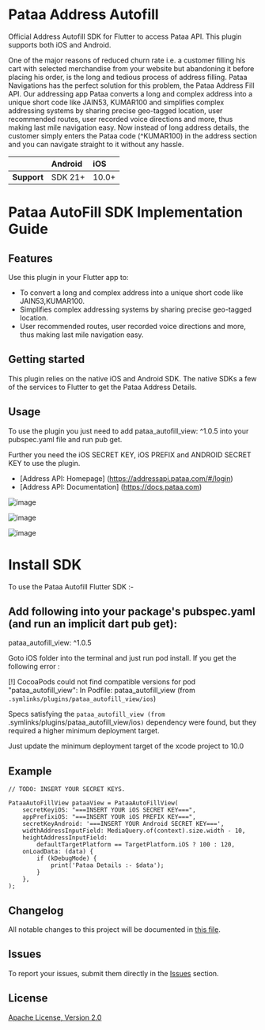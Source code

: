 # Pataa Address Autofill

Official Address Autofill SDK for Flutter to access Pataa API. This plugin supports both iOS and Android.

One of the major reasons of reduced churn rate i.e. a customer filling his cart with selected merchandise from your website but abandoning it before placing his order, is the long and tedious process of address filling. Pataa Navigations has the perfect solution for this problem, the Pataa Address Fill API. Our addressing app Pataa converts a long and complex address into a unique short code like JAIN53, KUMAR100 and simplifies complex addressing systems by sharing precise geo-tagged location, user recommended routes, user recorded voice directions and more, thus making last mile navigation easy. Now instead of long address details, the customer simply enters the Pataa code (^KUMAR100) in the address section and you can navigate straight to it without any hassle.

|               | Android   | iOS    |
| :-------------| :---------| :------|
| **Support**   | SDK 21+   | 10.0+  |

# Pataa AutoFill SDK Implementation Guide

## Features

Use this plugin in your Flutter app to:

* To convert a long and complex address into a unique short code like JAIN53,KUMAR100.
* Simplifies complex addressing systems by sharing precise geo-tagged location.
* User recommended routes, user recorded voice directions and more, thus making last mile navigation easy.

## Getting started

This plugin relies on the native iOS and Android SDK. The native SDKs a few of the services to Flutter to get the Pataa Address Details.

## Usage

To use the plugin you just need to add pataa_autofill_view: ^1.0.5 into your pubspec.yaml file and run pub get.

Further you need the iOS SECRET KEY, iOS PREFIX and ANDROID SECRET KEY to use the plugin.
* [Address API: Homepage] (https://addressapi.pataa.com/#/login)
* [Address API: Documentation] (https://docs.pataa.com)


![image](https://user-images.githubusercontent.com/103625941/163770534-6cec5e08-00c1-48f5-9ab8-4db4027aa820.png)

![image](https://user-images.githubusercontent.com/103625941/164167880-9334e305-62e1-47b1-86c2-1e336a40e481.png)

![image](https://user-images.githubusercontent.com/103625941/164168176-cdf9148e-98e3-4dd4-8bb7-e19b1400ef8e.png)

# Install SDK

To use the Pataa Autofill Flutter SDK :-

## Add following into your package's pubspec.yaml (and run an implicit dart pub get):
pataa_autofill_view: ^1.0.5

Goto iOS folder into the terminal and just run pod install.
If you get the following error :

[!] CocoaPods could not find compatible versions for pod "pataa_autofill_view":
  In Podfile:
    pataa_autofill_view (from `.symlinks/plugins/pataa_autofill_view/ios`)

Specs satisfying the `pataa_autofill_view (from `.symlinks/plugins/pataa_autofill_view/ios`)` dependency were found, but they required a higher minimum deployment target.

Just update the minimum deployment target of the xcode project to 10.0

## Example

    // TODO: INSERT YOUR SECRET KEYS.

    PataaAutoFillView pataaView = PataaAutoFillView(
        secretKeyiOS: "===INSERT YOUR iOS SECRET KEY===",
        appPrefixiOS: "===INSERT YOUR iOS PREFIX KEY===",
        secretKeyAndroid: '===INSERT YOUR Android SECRET KEY===',
        widthAddressInputField: MediaQuery.of(context).size.width - 10,
        heightAddressInputField:
            defaultTargetPlatform == TargetPlatform.iOS ? 100 : 120,
        onLoadData: (data) {
            if (kDebugMode) {
                print('Pataa Details :- $data');
            }
        },
    );

## Changelog

All notable changes to this project will be documented in [this file](./CHANGELOG.md).

## Issues

To report your issues, submit them directly in the [Issues](https://github.com/pataa-com/Address-Autofill-Flutter/issues) section.

## License

[Apache License, Version 2.0](https://www.apache.org/licenses/LICENSE-2.0)